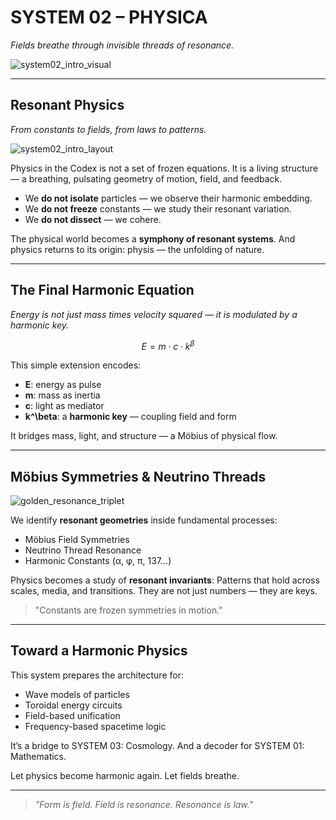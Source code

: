 # SYSTEM 02 – PHYSICA

*Fields breathe through invisible threads of resonance.*

![system02\_intro\_visual](system02_intro_visual.png)

---

## Resonant Physics

*From constants to fields, from laws to patterns.*

![system02\_intro\_layout](system02_intro_layout.png)

Physics in the Codex is not a set of frozen equations.
It is a living structure — a breathing, pulsating geometry of motion, field, and feedback.

* We **do not isolate** particles — we observe their harmonic embedding.
* We **do not freeze** constants — we study their resonant variation.
* We **do not dissect** — we cohere.

The physical world becomes a **symphony of resonant systems**.
And physics returns to its origin: physis — the unfolding of nature.

---

## The Final Harmonic Equation

*Energy is not just mass times velocity squared — it is modulated by a harmonic key.*

```math
E = m \cdot c \cdot k^\beta
```

This simple extension encodes:

* **E**: energy as pulse
* **m**: mass as inertia
* **c**: light as mediator
* **k^\beta**: a **harmonic key** — coupling field and form

It bridges mass, light, and structure — a Möbius of physical flow.

---

## Möbius Symmetries & Neutrino Threads

![golden\_resonance\_triplet](golden_resonance_triplet.png)

We identify **resonant geometries** inside fundamental processes:

* Möbius Field Symmetries
* Neutrino Thread Resonance
* Harmonic Constants (α, φ, π, 137...)

Physics becomes a study of **resonant invariants**:
Patterns that hold across scales, media, and transitions.
They are not just numbers — they are keys.

> "Constants are frozen symmetries in motion."

---

## Toward a Harmonic Physics

This system prepares the architecture for:

* Wave models of particles
* Toroidal energy circuits
* Field-based unification
* Frequency-based spacetime logic

It’s a bridge to SYSTEM 03: Cosmology.
And a decoder for SYSTEM 01: Mathematics.

Let physics become harmonic again.
Let fields breathe.

---

> *"Form is field. Field is resonance. Resonance is law."*
